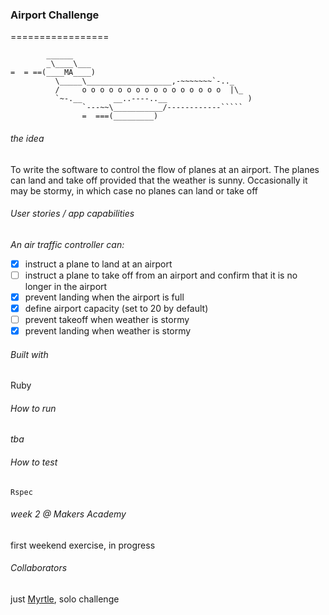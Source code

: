 ### Airport Challenge
=================

```
        ______
        _\____\___
=  = ==(____MA____)
          \_____\___________________,-~~~~~~~`-.._
          /     o o o o o o o o o o o o o o o o  |\_
          `~-.__       __..----..__                  )
                `---~~\___________/------------`````
                =  ===(_________)

```
###### the idea
To write the software to control the flow of planes at an airport. The planes can land and take off provided that the weather is sunny. Occasionally it may be stormy, in which case no planes can land or take off

###### User stories / app capabilities
_An air traffic controller can:_ <br>
- [x] instruct a plane to land at an airport
- [ ] instruct a plane to take off from an airport and confirm that it is no longer in the airport
- [x] prevent landing when the airport is full 
- [x] define airport capacity (set to 20 by default)
- [ ] prevent takeoff when weather is stormy 
- [x] prevent landing when weather is stormy 

###### Built with

Ruby

###### How to run
_tba_

###### How to test

`Rspec`

###### week 2 @ Makers Academy
first weekend exercise, in progress

###### Collaborators
just [Myrtle](https://github.com/Mrtly), solo challenge 
